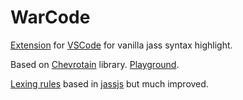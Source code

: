 # WarCode

[Extension](https://marketplace.visualstudio.com/items?itemName=nazarpunk.warcode) for [VSCode](https://code.visualstudio.com) for vanilla jass syntax highlight.

Based on [Chevrotain](https://chevrotain.io) library. [Playground](https://chevrotain.io/playground).

[Lexing rules](https://nazarpunk.github.io/warcode) based in [jassjs](https://github.com/PBug90/jassjs) but much improved. 
